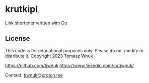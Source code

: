 # krutkipl
Link shortener written with Go

## License
This code is for educational purposes only. Please do not modify or distribute it.
Copyright 2023 Tomasz Wnuk

https://github.com/tjwnuk
https://www.linkedin.com/in/tjwnuk/

Contact: tjwnuk@proton.me